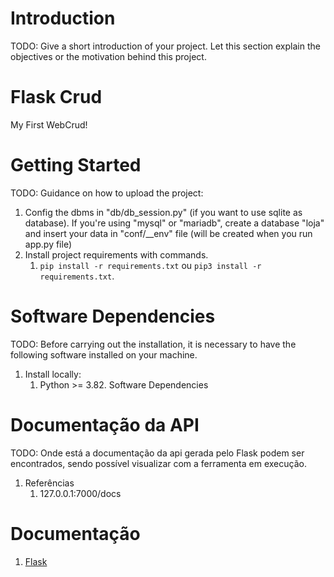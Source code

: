 # Introduction 
TODO: Give a short introduction of your project. Let this section explain the objectives or the motivation behind this project. 

# Flask Crud
My First WebCrud!

# Getting Started
TODO: Guidance on how to upload the project:

1. Config the dbms in "db/db_session.py" (if you want to use sqlite as database). 
If you're using "mysql" or "mariadb", create a database "loja" and insert your data in "conf/__env" file (will be created when you run app.py file)
2. Install project requirements with commands.
   1. `pip install -r requirements.txt` ou `pip3 install -r requirements.txt`.

# Software Dependencies
   TODO: Before carrying out the installation, it is necessary to have the following software installed on your machine.
   
   1. Install locally:
      1. Python >= 3.82. Software Dependencies

# Documentação da API
TODO: Onde está a documentação da api gerada pelo Flask
podem ser encontrados, sendo possível visualizar com a ferramenta em execução.
   1. Referências
      1. 127.0.0.1:7000/docs

# Documentação
1. [Flask](https://flask.palletsprojects.com/en/2.2.x/)